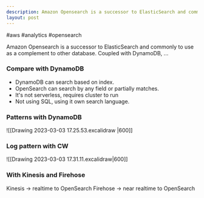```yaml
---
description: Amazon Opensearch is a successor to ElasticSearch and commonly to use as a complement to other database. Coupled with DynamoDB
layout: post
---
```


#aws #analytics #opensearch

Amazon Opensearch is a successor to ElasticSearch and commonly to use as a complement to other database. Coupled with DynamoDB, ...

### Compare with DynamoDB
- DynamoDB can search based on index.
- OpenSearch can search by any field or partially matches.
- It's not serverless, requires cluster to run
- Not using SQL, using it own search language.

### Patterns with DynamoDB
![[Drawing 2023-03-03 17.25.53.excalidraw |600]]


### Log pattern with CW
![[Drawing 2023-03-03 17.31.11.excalidraw|600]]

### With Kinesis and Firehose
Kinesis -> realtime to OpenSearch
Firehose -> near realtime to OpenSearch
